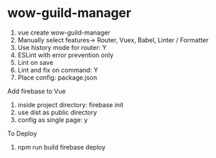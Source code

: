 # wow-guild-manager

1. vue create wow-guild-manager
2. Manually select features-> Router, Vuex, Babel, Linter / Formatter
3. Use history mode for router: Y
4. ESLint with error prevention only
5. Lint on save
5. Lint and fix on command: Y
6. Place config: package.json

Add firebase to Vue
1. inside project directory: firebase init
2. use dist as public directory
3. config as single page: y


To Deploy
1. npm run build
firebase deploy
